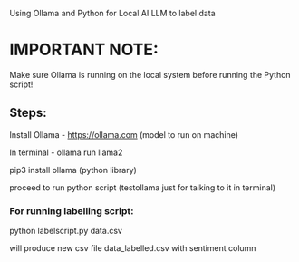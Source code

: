 Using Ollama and Python for Local AI LLM to label data


# IMPORTANT NOTE:
Make sure Ollama is running on the local system before running the Python script!


## Steps:
Install Ollama - https://ollama.com (model to run on machine)

In terminal - ollama run llama2 

pip3 install ollama (python library)

proceed to run python script (testollama just for talking to it in terminal)



### For running labelling script:

python labelscript.py data.csv

will produce new csv file data_labelled.csv with sentiment column

